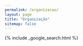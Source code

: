 ```yaml
---
permalink: /organizacao/
layout: page
title: "Organização"
sitemap: false
---
```


{% include _google_search.html %}

